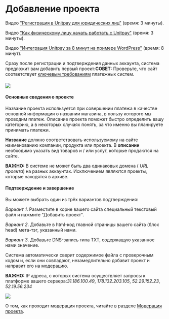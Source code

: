 # Добавление проекта

Видео ["Регистрация в Unitpay для юридических лиц"](https://youtu.be/M-bj_1IPhMk) \(время: 3 минуты\).

Видео ["Как физическому лицу начать работать с Unitpay"](https://youtu.be/sVb4i0vxQb8) \(время: 3 минуты\).

Видео ["Интеграция Unitpay за 8 минут на примере WordPress"](https://youtu.be/OLaqXdp4EIY) \(время: 8 минут\).

Сразу после регистрации и подтверждения данных аккаунта, система предложит вам добавить первый проект:**СОВЕТ:** Проверьте, что сайт соответствует [ключевым требованиям](https://help.unitpay.ru/article/41-moderation#projectRules) платежных систем.

#### 

#### ![](https://d33v4339jhl8k0.cloudfront.net/docs/assets/551a91dbe4b0221aadf24410/images/5e590fb604286364bc95fee3/file-2Vyk3thLnE.png)

#### Основные сведения о проекте

Название проекта используется при совершении платежа в качестве основной информации о названии магазина, в пользу которого мы проводим платеж. Описание проекта поможет быстро определить вашу категорию, а в некоторых случаях понять, за что именно вы планируете принимать платежи.

**Название** должно соответствовать используемому на сайте наименованию компании, продукта или проекта. В **описании** необходимо указать вид товаров и / или услуг, которые продаются на сайте.

**ВАЖНО:** В системе не может быть два одинаковых домена \( _URL проекта_\) на разных аккаунтах. Исключением являются проекты, которые находятся в архиве.

#### 

#### Подтверждение и завершение

Вы можете выбрать один из трёх вариантов подтверждения:

_Вариант 1_. Разместите в корне вашего сайта специальный текстовый файл и нажмите "Добавить проект". 

_Вариант 2_. Добавьте в html-код главной страницы вашего сайта \(блок head\) мета-тэг, указанный нами. 

_Вариант 3_. Добавьте DNS-запись типа TXT, содержащую указанное нами значение.

Система автоматически сверит содержимое файла с проверочным кодом и, если они совпадают, незамедлительно добавит проект и направит его на модерацию.

**ВАЖНО:** IP адреса, с которых система осуществляет запросы к платформе вашего сервера:_31.186.100.49_, _178.132.203.105_, _52.29.152.23_, _52.19.56.234_

![](https://d33v4339jhl8k0.cloudfront.net/docs/assets/551a91dbe4b0221aadf24410/images/5e5913842c7d3a7e9ae870a1/file-CZuhIRsRL4.png)

О том, как проходит модерация проекта, читайте в разделе [Модерация проекта](https://help.unitpay.ru/article/41-moderation).

